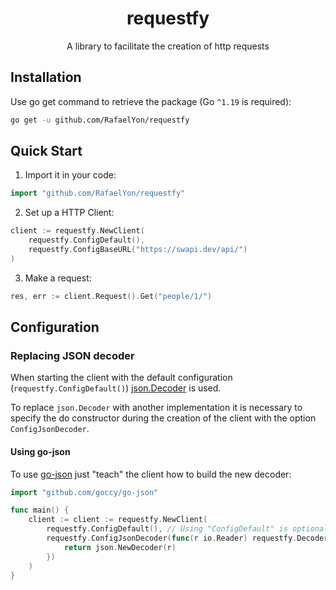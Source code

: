 <p align="center">
<h1 align="center">requestfy</h1>
<p align="center">A library to facilitate the creation of http requests</p>
</p>

## Installation
Use go get command to retrieve the package (Go `^1.19` is required):
```sh
go get -u github.com/RafaelYon/requestfy
```

## Quick Start
 1. Import it in your code:
```go
import "github.com/RafaelYon/requestfy"
```

 2. Set up a HTTP Client:
```go
client := requestfy.NewClient(
    requestfy.ConfigDefault(),
    requestfy.ConfigBaseURL("https://swapi.dev/api/")
)
```

 3. Make a request:
```go
res, err := client.Request().Get("people/1/")
```

## Configuration

### Replacing JSON decoder
When starting the client with the default configuration (`requestfy.ConfigDefault()`) [json.Decoder](https://pkg.go.dev/encoding/json#Decoder) is used.

To replace `json.Decoder` with another implementation it is necessary to specify the do constructor during the creation of the client with the option `ConfigJsonDecoder`.

#### Using go-json
To use [go-json](https://github.com/goccy/go-json) just "teach" the client how to build the new decoder:

```go
import "github.com/goccy/go-json"

func main() {
    client := client := requestfy.NewClient(
        requestfy.ConfigDefault(), // Using "ConfigDefault" is optional and its settings may be overwritten by subsequent settings
        requestfy.ConfigJsonDecoder(func(r io.Reader) requestfy.Decoder {
            return json.NewDecoder(r)
        })
    )
}
```
